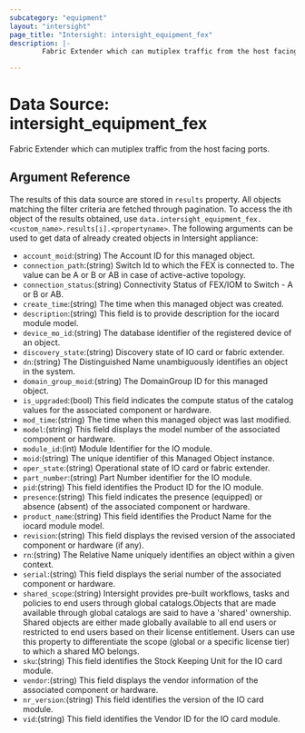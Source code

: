 ```yaml
---
subcategory: "equipment"
layout: "intersight"
page_title: "Intersight: intersight_equipment_fex"
description: |-
        Fabric Extender which can mutiplex traffic from the host facing ports.

---
```


# Data Source: intersight_equipment_fex
Fabric Extender which can mutiplex traffic from the host facing ports.
## Argument Reference
The results of this data source are stored in `results` property.
All objects matching the filter criteria are fetched through pagination.
To access the ith object of the results obtained, use `data.intersight_equipment_fex.<custom_name>.results[i].<propertyname>`.
The following arguments can be used to get data of already created objects in Intersight appliance:
* `account_moid`:(string) The Account ID for this managed object. 
* `connection_path`:(string) Switch Id to which the FEX is connected to. The value can be A or B or AB in case of active-active topology. 
* `connection_status`:(string) Connectivity Status of FEX/IOM to Switch - A or B or AB. 
* `create_time`:(string) The time when this managed object was created. 
* `description`:(string) This field is to provide description for the iocard module model. 
* `device_mo_id`:(string) The database identifier of the registered device of an object. 
* `discovery_state`:(string) Discovery state of IO card or fabric extender. 
* `dn`:(string) The Distinguished Name unambiguously identifies an object in the system. 
* `domain_group_moid`:(string) The DomainGroup ID for this managed object. 
* `is_upgraded`:(bool) This field indicates the compute status of the catalog values for the associated component or hardware. 
* `mod_time`:(string) The time when this managed object was last modified. 
* `model`:(string) This field displays the model number of the associated component or hardware. 
* `module_id`:(int) Module Identifier for the IO module. 
* `moid`:(string) The unique identifier of this Managed Object instance. 
* `oper_state`:(string) Operational state of IO card or fabric extender. 
* `part_number`:(string) Part Number identifier for the IO module. 
* `pid`:(string) This field identifies the Product ID for the IO module. 
* `presence`:(string) This field indicates the presence (equipped) or absence (absent) of the associated component or hardware. 
* `product_name`:(string) This field identifies the Product Name for the iocard module model. 
* `revision`:(string) This field displays the revised version of the associated component or hardware (if any). 
* `rn`:(string) The Relative Name uniquely identifies an object within a given context. 
* `serial`:(string) This field displays the serial number of the associated component or hardware. 
* `shared_scope`:(string) Intersight provides pre-built workflows, tasks and policies to end users through global catalogs.Objects that are made available through global catalogs are said to have a 'shared' ownership. Shared objects are either made globally available to all end users or restricted to end users based on their license entitlement. Users can use this property to differentiate the scope (global or a specific license tier) to which a shared MO belongs. 
* `sku`:(string) This field identifies the Stock Keeping Unit for the IO card module. 
* `vendor`:(string) This field displays the vendor information of the associated component or hardware. 
* `nr_version`:(string) This field identifies the version of the IO card module. 
* `vid`:(string) This field identifies the Vendor ID for the IO card module. 
 
